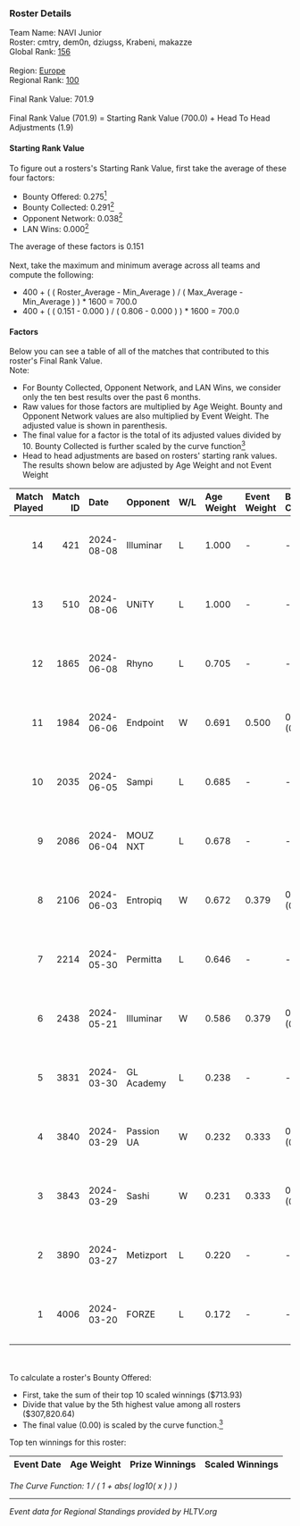 ### Roster Details<br />
Team Name: NAVI Junior<br />
Roster: cmtry, dem0n, dziugss, Krabeni, makazze<br />
Global Rank: [156](../../standings_global_2024_08_21.md)<br />
<br />
Region: [Europe]( ../../standings_europe_2024_08_21.md)<br />
Regional Rank: [100]( ../../standings_europe_2024_08_21.md)<br />
<br />
Final Rank Value:  701.9<br />
<br />
Final Rank Value (701.9) = Starting Rank Value (700.0) + Head To Head Adjustments (1.9)<br />

#### Starting Rank Value<br />
To figure out a rosters's Starting Rank Value, first take the average of these four factors:<br />
- Bounty Offered: 0.275[<sup>1</sup>](#table2)
- Bounty Collected: 0.291[<sup>2</sup>](#table1)
- Opponent Network: 0.038[<sup>2</sup>](#table1)
- LAN Wins: 0.000[<sup>2</sup>](#table1)

The average of these factors is 0.151<br />
<br />
Next, take the maximum and minimum average across all teams and compute the following:<br />
- 400 + ( ( Roster_Average - Min_Average ) / ( Max_Average - Min_Average ) ) * 1600 = 700.0
- 400 + ( ( 0.151 - 0.000 ) / ( 0.806 - 0.000 ) ) * 1600 = 700.0


#### Factors<br />
Below you can see a table of all of the matches that contributed to this roster's Final Rank Value.<br />
Note:<br />

- For Bounty Collected, Opponent Network, and LAN Wins, we consider only the ten best results over the past 6 months.
- Raw values for those factors are multiplied by Age Weight. Bounty and Opponent Network values are also multiplied by Event Weight. The adjusted value is shown in parenthesis.
- The final value for a factor is the total of its adjusted values divided by 10. Bounty Collected is further scaled by the curve function[<sup>3</sup>](#curveFunction)
- Head to head adjustments are based on rosters' starting rank values. The results shown below are adjusted by Age Weight and not Event Weight
<span id="table1"></span><br />


| Match Played | Match ID | Date       | Opponent   | W/L | Age Weight | Event Weight | Bounty Collected | Opponent Network | LAN Wins  | H2H Adj. | Roster                                  |
| -: | -: | :- | :- | :- | :- | :- | :- | :- | :- | -: | :- |
|           14 |      421 | 2024-08-08 | Illuminar  | L   | 1.000      | -            | -                | -                | -         |    -8.78 | cmtry, dem0n, dziugss, Krabeni, makazze |
|           13 |      510 | 2024-08-06 | UNiTY      | L   | 1.000      | -            | -                | -                | -         |    -7.03 | cmtry, dem0n, dziugss, Krabeni, makazze |
|           12 |     1865 | 2024-06-08 | Rhyno      | L   | 0.705      | -            | -                | -                | -         |    -4.54 | cmtry, dem0n, dziugss, froz1k, Krabeni  |
|           11 |     1984 | 2024-06-06 | Endpoint   | W   | 0.691      | 0.500        | 0.059 (0.020)    | 0.605 (0.209)    | 0 (0.000) |    17.16 | cmtry, dem0n, dziugss, froz1k, Krabeni  |
|           10 |     2035 | 2024-06-05 | Sampi      | L   | 0.685      | -            | -                | -                | -         |    -5.52 | cmtry, dem0n, dziugss, froz1k, Krabeni  |
|            9 |     2086 | 2024-06-04 | MOUZ NXT   | L   | 0.678      | -            | -                | -                | -         |    -2.47 | cmtry, dem0n, dziugss, froz1k, Krabeni  |
|            8 |     2106 | 2024-06-03 | Entropiq   | W   | 0.672      | 0.379        | 0.000 (0.000)    | 0.023 (0.006)    | 0 (0.000) |     3.23 | cmtry, dem0n, dziugss, froz1k, Krabeni  |
|            7 |     2214 | 2024-05-30 | Permitta   | L   | 0.646      | -            | -                | -                | -         |    -5.03 | cmtry, dem0n, dziugss, froz1k, Krabeni  |
|            6 |     2438 | 2024-05-21 | Illuminar  | W   | 0.586      | 0.379        | 0.011 (0.002)    | 0.405 (0.090)    | 0 (0.000) |    13.12 | cmtry, dem0n, dziugss, froz1k, Krabeni  |
|            5 |     3831 | 2024-03-30 | GL Academy | L   | 0.238      | -            | -                | -                | -         |    -3.66 | dem0n, dezt, Krabeni, Magic, makazze    |
|            4 |     3840 | 2024-03-29 | Passion UA | W   | 0.232      | 0.333        | 0.170 (0.013)    | 1.000 (0.077)    | 0 (0.000) |     6.35 | dem0n, dezt, Krabeni, Magic, makazze    |
|            3 |     3843 | 2024-03-29 | Sashi      | W   | 0.231      | 0.333        | 0.007 (0.001)    | 0.015 (0.001)    | 0 (0.000) |     3.23 | dem0n, dezt, Krabeni, Magic, makazze    |
|            2 |     3890 | 2024-03-27 | Metizport  | L   | 0.220      | -            | -                | -                | -         |    -2.46 | dem0n, dezt, Krabeni, Magic, makazze    |
|            1 |     4006 | 2024-03-20 | FORZE      | L   | 0.172      | -            | -                | -                | -         |    -1.68 | dem0n, froz1k, Krabeni, Magic, makazze  |

<br />
<span id="table2"></span><br />
To calculate a roster's Bounty Offered:<br />

- First, take the sum of their top 10 scaled winnings ($713.93)
- Divide that value by the 5th highest value among all rosters ($307,820.64)
- The final value (0.00) is scaled by the curve function.[<sup>3</sup>](#curveFunction)

Top ten winnings for this roster:<br />

| Event Date | Age Weight | Prize Winnings | Scaled Winnings |
| :- | -: | :- | :- |


<span id="curveFunction"></span>_The Curve Function: 1 / ( 1 + abs( log10( x ) ) )_<br />

---
_Event data for Regional Standings provided by HLTV.org_<br />
